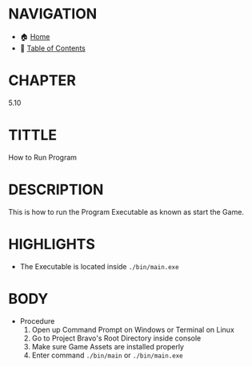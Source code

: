 # NAVIGATION
- 🏠 [Home](../../../README.md)
- 📖 [Table of Contents](../docs_Chapter_0.00_Welcome/doc_Chapter_0.10_Table_of_Contents.md)


# CHAPTER
5.10

# TITTLE
How to Run Program

# DESCRIPTION
This is how to run the Program Executable as known as start the Game.

# HIGHLIGHTS
- The Executable is located inside `./bin/main.exe`


# BODY
- Procedure
    1. Open up Command Prompt on Windows or Terminal on Linux
    2. Go to Project Bravo's Root Directory inside console
    3. Make sure Game Assets are installed properly
    4. Enter command `./bin/main` or `./bin/main.exe`